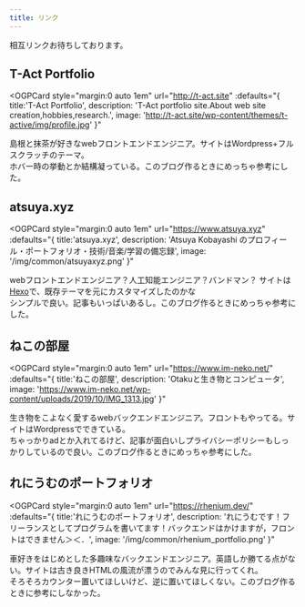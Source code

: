 ```yaml
---
title: リンク
---
```


相互リンクお待ちしております。

## T-Act Portfolio

<OGPCard
  style="margin:0 auto 1em"
  url="http://t-act.site"
  :defaults="{
    title:'T-Act Portfolio',
    description: 'T-Act portfolio site.About web site creation,hobbies,research.',
    image: 'http://t-act.site/wp-content/themes/t-active/img/profile.jpg'
  }"
></OGPCard>

島根と抹茶が好きなwebフロントエンドエンジニア。サイトはWordpress+フルスクラッチのテーマ。  
ホバー時の挙動とか結構凝っている。このブログ作るときにめっちゃ参考にした。

## atsuya.xyz

<OGPCard
  style="margin:0 auto 1em"
  url="https://www.atsuya.xyz"
  :defaults="{
    title:'atsuya.xyz',
    description: 'Atsuya Kobayashi のプロフィール・ポートフォリオ・技術/音楽/学習の備忘録',
    image: '/img/common/atsuyaxyz.png'
  }"
></OGPCard>

webフロントエンドエンジニア？人工知能エンジニア？バンドマン？ サイトは[Hexo](https://hexo.io/)で、既存テーマを元にカスタマイズしたのかな  
シンプルで良い。記事もいっぱいあるし。このブログ作るときにめっちゃ参考にした。

## ねこの部屋

<OGPCard
  style="margin:0 auto 1em"
  url="https://www.im-neko.net/"
  :defaults="{
    title:'ねこの部屋',
    description: 'Otakuと生き物とコンピュータ',
    image: 'https://www.im-neko.net/wp-content/uploads/2019/10/IMG_1313.jpg'
  }"
></OGPCard>

生き物をこよなく愛するwebバックエンドエンジニア。フロントもやってる。サイトはWordpressでできている。  
ちゃっかりadとか入れてるけど、記事が面白いしプライバシーポリシーもしっかりしているので良い。このブログ作るときにめっちゃ参考にした。

## れにうむのポートフォリオ

<OGPCard
  style="margin:0 auto 1em"
  url="https://rhenium.dev/"
  :defaults="{
    title:'れにうむのポートフォリオ',
    description: 'れにうむです！フリーランスとしてプログラムを書いてます！バックエンドはかけますが，フロントはできません＞＜．',
    image: '/img/common/rhenium_portfolio.png'
  }"
></OGPCard>

車好きをはじめとした多趣味なバックエンドエンジニア。英語しか勝てる点がない。サイトは古き良きHTMLの風流が漂うのでみんな見に行ってくれ。  
そろそろカウンター置いてほしいけど、逆に置いてほしくない。このブログ作るときに参考にしなかった。
